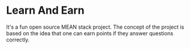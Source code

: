 # Learn And Earn
It's a fun open source MEAN stack project. The concept of the project is based on the idea that one can earn points if they answer questions correctly.
